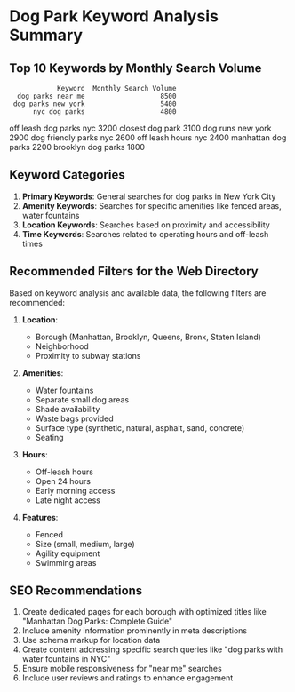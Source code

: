 
# Dog Park Keyword Analysis Summary

## Top 10 Keywords by Monthly Search Volume
                Keyword  Monthly Search Volume
      dog parks near me                   8500
     dog parks new york                   5400
          nyc dog parks                   4800
off leash dog parks nyc                   3200
       closest dog park                   3100
      dog runs new york                   2900
 dog friendly parks nyc                   2600
    off leash hours nyc                   2400
    manhattan dog parks                   2200
     brooklyn dog parks                   1800

## Keyword Categories
1. **Primary Keywords**: General searches for dog parks in New York City
2. **Amenity Keywords**: Searches for specific amenities like fenced areas, water fountains
3. **Location Keywords**: Searches based on proximity and accessibility
4. **Time Keywords**: Searches related to operating hours and off-leash times

## Recommended Filters for the Web Directory
Based on keyword analysis and available data, the following filters are recommended:

1. **Location**:
   - Borough (Manhattan, Brooklyn, Queens, Bronx, Staten Island)
   - Neighborhood
   - Proximity to subway stations

2. **Amenities**:
   - Water fountains
   - Separate small dog areas
   - Shade availability
   - Waste bags provided
   - Surface type (synthetic, natural, asphalt, sand, concrete)
   - Seating

3. **Hours**:
   - Off-leash hours
   - Open 24 hours
   - Early morning access
   - Late night access

4. **Features**:
   - Fenced
   - Size (small, medium, large)
   - Agility equipment
   - Swimming areas

## SEO Recommendations
1. Create dedicated pages for each borough with optimized titles like "Manhattan Dog Parks: Complete Guide"
2. Include amenity information prominently in meta descriptions
3. Use schema markup for location data
4. Create content addressing specific search queries like "dog parks with water fountains in NYC"
5. Ensure mobile responsiveness for "near me" searches
6. Include user reviews and ratings to enhance engagement
